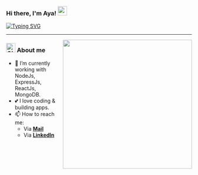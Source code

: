 ### Hi there, I'm Aya! <img src="https://media.giphy.com/media/hvRJCLFzcasrR4ia7z/giphy.gif" width="25">
[![Typing SVG](https://readme-typing-svg.demolab.com?font=Fira+Code&size=19&pause=1000&width=435&lines=A+Full+Stack+Developer)](https://git.io/typing-svg)
* * *
<img align='right' src="https://cdn.dribbble.com/users/2704414/screenshots/7466903/media/b08ab576316bd4582fef189f471cd9e5.gif" width="350">

 ### <img alt="GIF" src="https://github.com/SP-XD/SP-XD/blob/main/images/Developer.gif" width="25" /> **About me**
 
- 🔭 I’m currently working with NodeJs, ExpressJs, ReactJs, MongoDB.
- 💕 I love coding & building apps.
- 📫 How to reach me: 
    * Via [**Mail**](mailto:shiab.ayah@gmail.com)
    * Via [**LinkedIn**](https://www.linkedin.com/in/ayashiab/)

&nbsp;
&nbsp;
 


 
  
  
 



 
